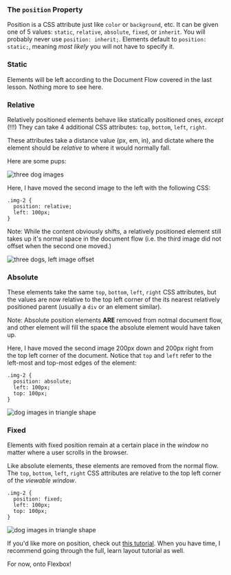### The `position` Property

Position is a CSS attribute just like `color` or `background`, etc. It can be given one of 5 values: `static`, `relative`, `absolute`, `fixed`, or `inherit`. You will probably never use `position: inherit;`. Elements default to `position: static;`, meaning _most likely_ you will not have to specify it.

### Static

Elements will be left according to the Document Flow covered in the last lesson. Nothing more to see here.

### Relative

Relatively positioned elements behave like statically positioned ones, _except_ (!!!) They can take 4 additional CSS attributes: `top`, `bottom`, `left`, `right`.

These attributes take a distance value (px, em, in), and dictate where the element should be _relative_ to where it would normally fall.

Here are some pups:

![three dog images](https://s3-us-west-2.amazonaws.com/wwcode-webdev/dog-row.png)

Here, I have moved the second image to the left with the following CSS:

```
.img-2 {
  position: relative;
  left: 100px;
}
```

Note: While the content obviously shifts, a relatively positioned element still takes up it's normal space in the document flow (i.e. the third image did not offset when the second one moved.)

![three dogs, left image offset](https://s3-us-west-2.amazonaws.com/wwcode-webdev/dog-offset.png)

### Absolute

These elements take the same `top`, `bottom`, `left`, `right` CSS attributes, but the values are now relative to the top left corner of the its nearest relatively positioned parent (usually a `div` or an element similar).

Note: Absolute position elements **ARE** removed from notmal document flow, and other element will fill the space the absolute element would have taken up.

Here, I have moved the second image 200px down and 200px right from the top left corner of the document. Notice that `top` and `left` refer to the left-most and top-most edges of the element:

```
.img-2 {
  position: absolute;
  left: 100px;
  top: 100px;
}
```

![dog images in triangle shape](https://s3-us-west-2.amazonaws.com/wwcode-webdev/fixed-dogs.png)

### Fixed

Elements with fixed position remain at a certain place in the _window_ no matter where a user scrolls in the browser.

Like absolute elements, these elements are removed from the normal flow. The `top`, `bottom`, `left`, `right` CSS attributes are relative to the top left corner of the _viewable window_.

```
.img-2 {
  position: fixed;
  left: 100px;
  top: 100px;
}
```

![dog images in triangle shape](https://s3-us-west-2.amazonaws.com/wwcode-webdev/fixed-dogs.png)


If you'd like more on position, check out [this tutorial](http://learnlayout.com/position.html). When you have time, I recommend going through the full, learn layout tutorial as well.

<p class="closing">For now, onto Flexbox!</p>